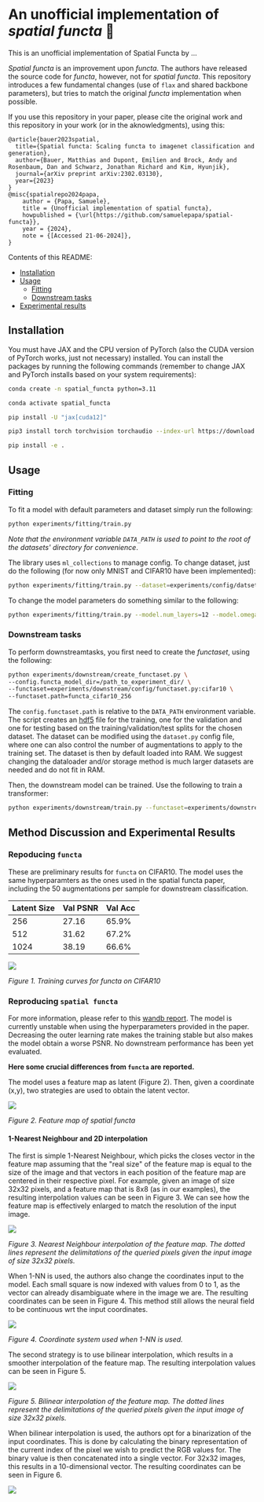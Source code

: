 # An unofficial implementation of *spatial functa* 🌌

This is an unofficial implementation of Spatial Functa by ...

*Spatial functa* is an improvement upon *functa*. The authors have released the source code for *functa*, however, not for *spatial functa*. This repository introduces a few fundamental changes (use of `flax` and shared backbone parameters), but tries to match the original *functa* implementation when possible.

If you use this repository in your paper, please cite the original work and this repository in your work (or in the aknowledgments), using this:

```
@article{bauer2023spatial,
  title={Spatial functa: Scaling functa to imagenet classification and generation},
  author={Bauer, Matthias and Dupont, Emilien and Brock, Andy and Rosenbaum, Dan and Schwarz, Jonathan Richard and Kim, Hyunjik},
  journal={arXiv preprint arXiv:2302.03130},
  year={2023}
}
@misc{spatialrepo2024papa,
	author = {Papa, Samuele},
	title = {Unofficial implementation of spatial functa},
	howpublished = {\url{https://github.com/samuelepapa/spatial-functa}},
	year = {2024},
	note = {[Accessed 21-06-2024]},
}
```

Contents of this README:

- [Installation](#installation)
- [Usage](#usage)
    - [Fitting](#fitting)
    - [Downstream tasks](#downstream-tasks)
- [Experimental results](#method-discussion-and-experimental-results)


## Installation
You must have JAX and the CPU version of PyTorch (also the CUDA version of PyTorch works, just not necessary) installed. You can install the packages by running the following commands (remember to change JAX and PyTorch installs based on your system requirements):
```bash
conda create -n spatial_functa python=3.11

conda activate spatial_functa

pip install -U "jax[cuda12]"

pip3 install torch torchvision torchaudio --index-url https://download.pytorch.org/whl/cpu

pip install -e .
```

## Usage
### Fitting
To fit a model with default parameters and dataset simply run the following:

```bash
python experiments/fitting/train.py
```

*Note that the environment variable `DATA_PATH` is used to point to the root of the datasets' directory for convenience*.

The library uses `ml_collections` to manage config. To change dataset, just do the following (for now only MNIST and CIFAR10 have been implemented):

```bash
python experiments/fitting/train.py --dataset=experiments/config/datset.py:mnist
```

To change the model parameters do something similar to the following:

```bash
python experiments/fitting/train.py --model.num_layers=12 --model.omega_0=15 --config.experiment_dir=/path_to_experiment_dir/ --config.train.checkpointing.checkpoint_dir=/path_to_experiment_dir/ckpts/
```

### Downstream tasks

To perform downstreamtasks, you first need to create the *functaset*, using the following:

```bash
python experiments/downstream/create_functaset.py \
--config.functa_model_dir=/path_to_experiment_dir/ \
--functaset=experiments/downstream/config/functaset.py:cifar10 \
--functaset.path=functa_cifar10_256
```

The `config.functaset.path` is relative to the `DATA_PATH` environment variable. The script creates an [hdf5](https://en.wikipedia.org/wiki/Hierarchical_Data_Format) file for the training, one for the validation and one for testing based on the training/validation/test splits for the chosen dataset. The dataset can be modified using the `dataset.py` config file, where one can also control the number of augmentations to apply to the training set. The dataset is then by default loaded into RAM. We suggest changing the dataloader and/or storage method is much larger datasets are needed and do not fit in RAM.

Then, the downstream model can be trained. Use the following to train a transformer:

```bash
python experiments/downstream/train.py --functaset=experiments/downstream/config/functaset.py:cifar10 --functaset.path=functa_cifar10_256 --model=experiments/downstream/config/classifier_model.py:mlp -model.hidden_dim=1024 --model.num_layers=3
```

## Method Discussion and Experimental Results

### Repoducing `functa`

These are preliminary results for `functa` on CIFAR10. The model uses the same hyperparamters as the ones used in the spatial functa paper, including the 50 augmentations per sample for downstream classification. 

| Latent Size| Val PSNR | Val Acc |
|------|-----|-----|
|256| 27.16| 65.9% |
|512| 31.62 | 67.2% |
|1024| 38.19| 66.6% |


<img src="assets/functa_metrics.png">

*Figure 1. Training curves for functa on CIFAR10*

### Reproducing `spatial functa`

For more information, please refer to this [wandb report](https://wandb.ai/neuralfield-wandb/spatial_functa/reports/Reproducing-Spatial-Functa--Vmlldzo4ODQ1OTQx). The model is currently unstable when using the hyperparameters provided in the paper. Decreasing the outer learning rate makes the training stable but also makes the model obtain a worse PSNR. No downstream performance has been yet evaluated.

**Here some crucial differences from `functa` are reported.**

The model uses a feature map as latent (Figure 2). Then, given a coordinate (x,y), two strategies are used to obtain the latent vector.

<img src="assets/feature_map.png">

*Figure 2. Feature map of spatial functa*

#### 1-Nearest Neighbour and 2D interpolation
The first is simple 1-Nearest Neighbour, which picks the closes vector in the feature map assuming that the "real size" of the feature map is equal to the size of the image and that vectors in each position of the feature map are centered in their respective pixel. For example, given an image of size 32x32 pixels, and a feature map that is 8x8 (as in our examples), the resulting interpolation values can be seen in Figure 3. We can see how the feature map is effectively enlarged to match the resolution of the input image.

<img src="assets/nn_interpolation_feature_map.png">

*Figure 3. Nearest Neighbour interpolation of the feature map. The dotted lines represent the delimitations of the queried pixels given the input image of size 32x32 pixels.*

When 1-NN is used, the authors also change the coordinates input to the model. Each small square is now indexed with values from 0 to 1, as the vector can already disambiguate where in the image we are. The resulting coordinates can be seen in Figure 4. This method still allows the neural field to be continuous wrt the input coordinates.

<img src="assets/nn_coordinate_system.png">

*Figure 4. Coordinate system used when 1-NN is used.*

The second strategy is to use bilinear interpolation, which results in a smoother interpolation of the feature map. The resulting interpolation values can be seen in Figure 5.

<img src="assets/linear_interpolation_feature_map.png">

*Figure 5. Bilinear interpolation of the feature map. The dotted lines represent the delimitations of the queried pixels given the input image of size 32x32 pixels.*

When bilinear interpolation is used, the authors opt for a binarization of the input coordinates. This is done by calculating the binary representation of the current index of the pixel we wish to predict the RGB values for. The binary value is then concatenated into a single vector. For 32x32 images, this results in a 10-dimensional vector. The resulting coordinates can be seen in Figure 6.

<img src="assets/linear_coordinate_system.png">

